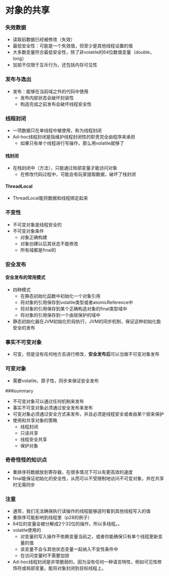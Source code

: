 # 对象的共享

### 失效数据
- 读取前数据已经被修改（失效）
- 最低安全性：可能是一个失效值，但至少是其他线程设置的值
- 大多数变量符合最低安全性，除了非volatile的64位数值变量（double，long）
- 加锁不仅限于互斥行为，还包括内存可见性

### 发布与逸出
- 发布：能够在当前域之外的代码中使用
    - 发布内部状态会破坏封装性
    - 构造完成之前发布会破坏线程安全性 

### 线程封闭
- 一项数据只在单线程中被使用，称为线程封闭
- Ad-hoc线程封闭是指维护线程封闭性的职责完全由程序来承担
    - 如果只有单个线程进行写操作，那么用volatile就够了

#### 栈封闭
- 在栈封闭中（方法），只能通过局部变量才能访问对象
    - 在修改代码过程中，可能会有玩家提取数据，破坏了栈封闭

#### ThreadLocal
- ThreadLocal能将数据和线程绑定起来

### 不变性
- 不可变对象是线程安全的
- 不可变对象条件
    - 对象正确构建
    - 对象创建以后其状态不能修改
    - 所有域都是final的

### 安全发布
#### 安全发布的常用模式
- 四种模式
    - 在静态初始化函数中初始化一个对象引用
    - 将对象的引用保存到volatile类型或者atomicReference中
    - 将对象的引用保存到某个正确构造对象的final类型域中
    - 将对象的引用保存到一个由锁保护的域中
- 静态初始化器在JVM初始化阶段执行，JVM的同步机制，保证这种初始化能安全的发布

### 事实不可变对象
- 可变，但是没有任何地方去进行修改，**安全发布后**可以当做不可变对象发布

### 可变对象
- 需要volatile，原子性，同步来保证安全发布

###summary
- 不可变对象可以通过任何机制来发布
- 事实不可变对象必须通过安全发布来发布
- 可变对象必须通过安全方式来发布，并且必须是线程安全或者由某个锁来保护
- 使用和共享对象的策略
    - 线程封闭
    - 只读共享
    - 线程安全共享
    - 保护对象

### 奇奇怪怪的知识点
- 重排序将数据放到寄存器，在很多情况下可以有更高效的速度
- final能保证初始化的安全性，从而可以不受限制地访问不可变对象，并在共享时无需同步

### 注意
- 通常，我们无法确保执行读操作的线程能够适时看到其他线程写入的值
- 重排序可能影响到线程里（p28的例子）
- 64位的变量会被分解成2个32位的操作，所以多线程。。
- volatile使用的
    - 对变量的写入操作不依赖变量当前之，或者你能确保只有单个线程更新变量的值
    - 该变量不会与其他状态变量一起纳入不变性条件中
    - 在访问变量时不需要加锁
- Ad-hoc线程封闭是非常脆弱的，因为没有任何一种语言特性，例如可见性修饰符或局部变量，能将对象封闭到目标线程上。